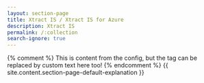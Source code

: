 ```yaml
---
layout: section-page
title: Xtract IS / Xtract IS for Azure
description: Xtract IS
permalink: /:collection
search-ignore: true
---
```


{% comment %} This is content from the config, but the tag can be replaced by custom text here too! {% endcomment %}
{{ site.content.section-page-default-explanation }}
